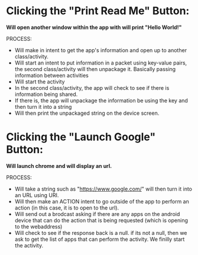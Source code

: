 # Clicking the "Print Read Me" Button: 
**Will open another window within the app with will print "Hello World!"**

PROCESS:
* Will make in intent to get the app's information and open up to another class/activity.  
* Will start an intent to put information in a packet using key-value pairs, the second class/activity will then unpackage it. Basically passing information between activities
* Will start the activity
* In the second class/activity, the app will check to see if there is information being shared. 
* If there is, the app will unpackage the information be using the key and then turn it into a string
* Will then print the unpackaged string on the device screen. 

# Clicking the "Launch Google" Button: 
**Will launch chrome and will display an url.**

PROCESS:
* Will take a string such as "https://www.google.com/" will then turn it into an URL using URI. 
* Will then make an ACTION intent to go outside of the app to perform an action (in this case, it is to open to the url). 
* Will send out a brodcast asking if there are any apps on the android device that can do the action that is being requested (which is opening to the webaddress)
* Will check to see if the response back is a null. if its not a null, then we ask to get the list of apps that can perform the activity.
We finilly start the activity. 



